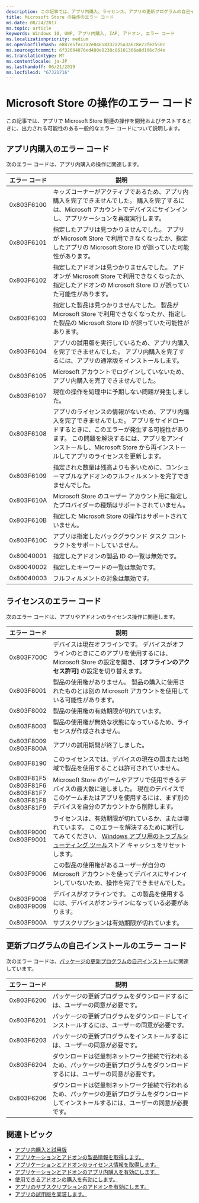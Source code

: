 ```yaml
---
description: この記事では、アプリ内購入、ライセンス、アプリの更新プログラムの自己インストールなど、アプリやアドオンの Microsoft Store での操作の一般的なエラー コードについて説明します。
title: Microsoft Store の操作のエラー コード
ms.date: 08/24/2017
ms.topic: article
keywords: Windows 10, UWP, アプリ内購入, IAP, アドオン, エラー コード
ms.localizationpriority: medium
ms.openlocfilehash: e887e5fec2a2e04658332a25a3a6c8e23fe2550c
ms.sourcegitcommit: 6f32604876ed480e8238c86101366a8d106c7d4e
ms.translationtype: MT
ms.contentlocale: ja-JP
ms.lasthandoff: 06/21/2019
ms.locfileid: "67321716"
---
```

# <a name="error-codes-for-store-operations"></a>Microsoft Store の操作のエラー コード

<!-- confirm whether symbolic names are defined for app developers, or do they just handle direct error code values -->

この記事では、アプリで Microsoft Store 関連の操作を開発およびテストするときに、出力される可能性のある一般的なエラー コードについて説明します。

## <a name="in-app-purchase-error-codes"></a>アプリ内購入のエラー コード

次のエラー コードは、アプリ内購入の操作に関連します。

|  エラー コード  |  説明  |
|--------------|---------------|
| 0x803F6100   | キッズコーナーがアクティブであるため、アプリ内購入を完了できませんでした。 購入を完了するには、Microsoft アカウントでデバイスにサインインし、アプリケーションを再度実行します。               |
| 0x803F6101   | 指定したアプリは見つかりませんでした。 アプリが Microsoft Store で利用できなくなったか、指定したアプリの Microsoft Store ID が誤っていた可能性があります。     |
| 0x803F6102   | 指定したアドオンは見つかりませんでした。 アドオンが Microsoft Store で利用できなくなったか、指定したアドオンの Microsoft Store ID が誤っていた可能性があります。                                               |
| 0x803F6103   | 指定した製品は見つかりませんでした。 製品が Microsoft Store で利用できなくなったか、指定した製品の Microsoft Store ID が誤っていた可能性があります。                                          |
| 0x803F6104   | アプリの試用版を実行しているため、アプリ内購入を完了できませんでした。 アプリ内購入を完了するには、アプリの通常版をインストールします。               |
| 0x803F6105   | Microsoft アカウントでログインしていないため、アプリ内購入を完了できませんでした。                                              |
| 0x803F6107   | 現在の操作を処理中に予期しない問題が発生しました。                                             |
| 0x803F6108   | アプリのライセンスの情報がないため、アプリ内購入を完了できませんでした。 アプリをサイドロードするときに、このエラーが発生する可能性があります。 この問題を解決するには、アプリをアンインストールし、Microsoft Store から再インストールしてアプリのライセンスを更新します。                                          |
| 0x803F6109   | 指定された数量は残高よりも多いために、コンシューマブルなアドオンのフルフィルメントを完了できませんでした。        |
| 0x803F610A   | Microsoft Store のユーザー アカウント用に指定したプロバイダーの種類はサポートされていません。                                            |
| 0x803F610B   | 指定した Microsoft Store の操作はサポートされていません。                                             |
| 0x803F610C   | アプリは指定したバックグラウンド タスク コントラクトをサポートしていません。                                             |
| 0x80040001   | 指定したアドオンの製品 ID の一覧は無効です。                        |
| 0x80040002   | 指定したキーワードの一覧は無効です。                   |
| 0x80040003   | フルフィルメントの対象は無効です。                       |

## <a name="licensing-error-codes"></a>ライセンスのエラー コード

次のエラー コードは、アプリやアドオンのライセンス操作に関連します。

|  エラー コード  |  説明  |
|--------------|---------------|
| 0x803F700C   | デバイスは現在オフラインです。 デバイスがオフラインのときにこのアプリを使用するには、Microsoft Store の設定を開き、 **[オフラインのアクセス許可]** の設定を切り替えます。            |
| 0x803F8001   | 製品の使用権がありません。 製品の購入に使用されたものとは別の Microsoft アカウントを使用している可能性があります。           |
| 0x803F8002   | 製品の使用権の有効期限が切れています。           |
| 0x803F8003   | 製品の使用権が無効な状態になっているため、ライセンスが作成されません。   |
| 0x803F8009<br/>0x803F800A   | アプリの試用期間が終了しました。   |
| 0x803F8190   |  このライセンスでは、デバイスの現在の国または地域で製品を使用することは許可されていません。  |
| 0x803F81F5<br/>0x803F81F6<br/>0x803F81F7<br/>0x803F81F8<br/>0x803F81F9   |  Microsoft Store のゲームやアプリで使用できるデバイスの最大数に達しました。 現在のデバイスでこのゲームまたはアプリを使用するには、まず別のデバイスを自分のアカウントから削除します。  |
| 0x803F9000<br/>0x803F9001    |  ライセンスは、有効期限が切れているか、または壊れています。 このエラーを解決するために実行してみてください、 [Windows アプリ用のトラブルシューティング ツール](https://support.microsoft.com/help/4027498/microsoft-store-fix-problems-with-apps)ストア キャッシュをリセットします。     |
| 0x803F9006    |  この製品の使用権があるユーザーが自分の Microsoft アカウントを使ってデバイスにサインインしていないため、操作を完了できませんでした。            |
| 0x803F9008<br/>0x803F9009    |  デバイスがオフラインです。 この製品を使用するには、デバイスがオンラインになっている必要があります。            |
| 0x803F900A    |  サブスクリプションは有効期限が切れています。            |


## <a name="self-install-update-error-codes"></a>更新プログラムの自己インストールのエラー コード

次のエラー コードは、[パッケージの更新プログラムの自己インストール](../packaging/self-install-package-updates.md)に関連しています。

|  エラー コード  |  説明  |
|--------------|---------------|
| 0x803F6200   | パッケージの更新プログラムをダウンロードするには、ユーザーの同意が必要です。               |
| 0x803F6201   | パッケージの更新プログラムをダウンロードしてインストールするには、ユーザーの同意が必要です。                                                  |
| 0x803F6203   | パッケージの更新プログラムをインストールするには、ユーザーの同意が必要です。                                         |
| 0x803F6204   | ダウンロードは従量制ネットワーク接続で行われるため、パッケージの更新プログラムをダウンロードするには、ユーザーの同意が必要です。                                             |
| 0x803F6206   | ダウンロードは従量制ネットワーク接続で行われるため、パッケージの更新プログラムをダウンロードしてインストールするには、ユーザーの同意が必要です。     |


## <a name="related-topics"></a>関連トピック

* [アプリ内購入と試用版](in-app-purchases-and-trials.md)
* [アプリケーションとアドオンの製品情報を取得します。](get-product-info-for-apps-and-add-ons.md)
* [アプリケーションとアドオンのライセンス情報を取得します。](get-license-info-for-apps-and-add-ons.md)
* [アプリケーションとアドオンのアプリ内購入を有効にします。](enable-in-app-purchases-of-apps-and-add-ons.md)
* [使用できるアドオンの購入を有効にします。](enable-consumable-add-on-purchases.md)
* [アプリのサブスクリプションのアドオンを有効にします。](enable-subscription-add-ons-for-your-app.md)
* [アプリの試用版を実装します。](implement-a-trial-version-of-your-app.md)
